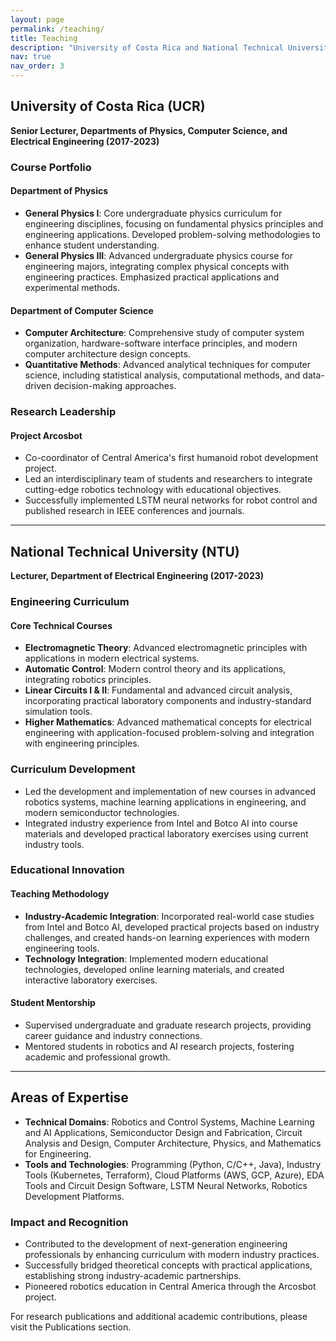 ```yaml
---
layout: page
permalink: /teaching/
title: Teaching
description: "University of Costa Rica and National Technical University Experience"
nav: true
nav_order: 3
---
```


## University of Costa Rica (UCR)  
**Senior Lecturer, Departments of Physics, Computer Science, and Electrical Engineering (2017-2023)**

### Course Portfolio  

#### Department of Physics  
- **General Physics I**: Core undergraduate physics curriculum for engineering disciplines, focusing on fundamental physics principles and engineering applications. Developed problem-solving methodologies to enhance student understanding.  
- **General Physics III**: Advanced undergraduate physics course for engineering majors, integrating complex physical concepts with engineering practices. Emphasized practical applications and experimental methods.

#### Department of Computer Science  
- **Computer Architecture**: Comprehensive study of computer system organization, hardware-software interface principles, and modern computer architecture design concepts.  
- **Quantitative Methods**: Advanced analytical techniques for computer science, including statistical analysis, computational methods, and data-driven decision-making approaches.

### Research Leadership  

#### Project Arcosbot  
- Co-coordinator of Central America's first humanoid robot development project.  
- Led an interdisciplinary team of students and researchers to integrate cutting-edge robotics technology with educational objectives.  
- Successfully implemented LSTM neural networks for robot control and published research in IEEE conferences and journals.

---

## National Technical University (NTU)  
**Lecturer, Department of Electrical Engineering (2017-2023)**  

### Engineering Curriculum  

#### Core Technical Courses  
- **Electromagnetic Theory**: Advanced electromagnetic principles with applications in modern electrical systems.  
- **Automatic Control**: Modern control theory and its applications, integrating robotics principles.  
- **Linear Circuits I & II**: Fundamental and advanced circuit analysis, incorporating practical laboratory components and industry-standard simulation tools.  
- **Higher Mathematics**: Advanced mathematical concepts for electrical engineering with application-focused problem-solving and integration with engineering principles.

### Curriculum Development  
- Led the development and implementation of new courses in advanced robotics systems, machine learning applications in engineering, and modern semiconductor technologies.  
- Integrated industry experience from Intel and Botco AI into course materials and developed practical laboratory exercises using current industry tools.

### Educational Innovation  

#### Teaching Methodology  
- **Industry-Academic Integration**: Incorporated real-world case studies from Intel and Botco AI, developed practical projects based on industry challenges, and created hands-on learning experiences with modern engineering tools.  
- **Technology Integration**: Implemented modern educational technologies, developed online learning materials, and created interactive laboratory exercises.

#### Student Mentorship  
- Supervised undergraduate and graduate research projects, providing career guidance and industry connections.  
- Mentored students in robotics and AI research projects, fostering academic and professional growth.

---

## Areas of Expertise  
- **Technical Domains**: Robotics and Control Systems, Machine Learning and AI Applications, Semiconductor Design and Fabrication, Circuit Analysis and Design, Computer Architecture, Physics, and Mathematics for Engineering.  
- **Tools and Technologies**: Programming (Python, C/C++, Java), Industry Tools (Kubernetes, Terraform), Cloud Platforms (AWS, GCP, Azure), EDA Tools and Circuit Design Software, LSTM Neural Networks, Robotics Development Platforms.

### Impact and Recognition  
- Contributed to the development of next-generation engineering professionals by enhancing curriculum with modern industry practices.  
- Successfully bridged theoretical concepts with practical applications, establishing strong industry-academic partnerships.  
- Pioneered robotics education in Central America through the Arcosbot project.

For research publications and additional academic contributions, please visit the Publications section.
